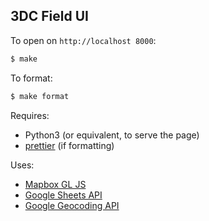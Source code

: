## 3DC Field UI

To open on `http://localhost 8000`:

```bash
$ make
```

To format:

```bash
$ make format
```

Requires:

- Python3 (or equivalent, to serve the page)
- [prettier](https://prettier.io/) (if formatting)

Uses:

- [Mapbox GL JS](https://docs.mapbox.com/mapbox-gl-js/api/)
- [Google Sheets API](https://developers.google.com/sheets/api)
- [Google Geocoding API](https://developers.google.com/maps/documentation/javascript/geocoding)
